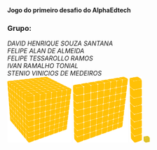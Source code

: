 <strong>Jogo do primeiro desafio do AlphaEdtech</strong>


<h3>Grupo:</h3>
<i>DAVID HENRIQUE SOUZA SANTANA<br/></i>
<i>FELIPE ALAN DE ALMEIDA<br/></i>
<i>FELIPE TESSAROLLO RAMOS<br/></i>
<i>IVAN RAMALHO TONIAL<br/></i>
<i>STENIO VINICIOS DE MEDEIROS<br/></i>

<img src="./frontend/src/img/milhar.svg" height="150px"/>
<img src="./frontend/src/img/centena.svg" height="150px"/>
<img src="./frontend/src/img/dezena.svg" height="150px"/>
<img src="./frontend/src/img/unidade.svg" height="15px"/>
